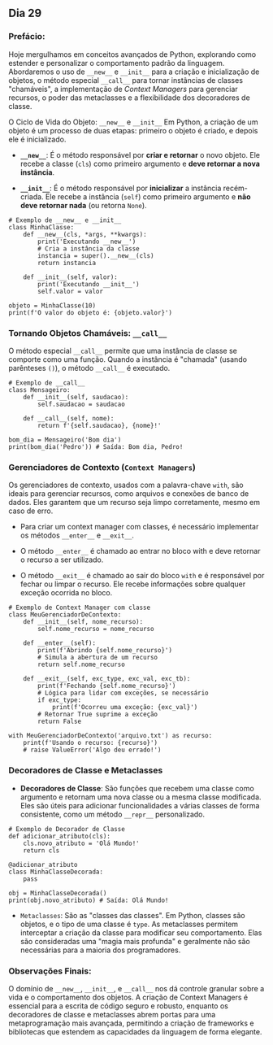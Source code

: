 ## Dia 29

### Prefácio:

Hoje mergulhamos em conceitos avançados de Python, explorando como estender e personalizar o comportamento padrão da linguagem. Abordaremos o uso de ``__new__`` e ``__init__`` para a criação e inicialização de objetos, o método especial ``__call__`` para tornar instâncias de classes "chamáveis", a implementação de *Context Managers* para gerenciar recursos, o poder das metaclasses e a flexibilidade dos decoradores de classe.

O Ciclo de Vida do Objeto: ``__new__`` e ``__init__``
Em Python, a criação de um objeto é um processo de duas etapas: primeiro o objeto é criado, e depois ele é inicializado.

- **``__new__``**: É o método responsável por **criar e retornar** o novo objeto. Ele recebe a classe (``cls``) como primeiro argumento e **deve retornar a nova instância**.

- **``__init__``**: É o método responsável por **inicializar** a instância recém-criada. Ele recebe a instância (``self``) como primeiro argumento e **não deve retornar nada** (ou retorna ``None``).

````
# Exemplo de __new__ e __init__
class MinhaClasse:
    def __new__(cls, *args, **kwargs):
        print('Executando __new__')
        # Cria a instância da classe
        instancia = super().__new__(cls)
        return instancia

    def __init__(self, valor):
        print('Executando __init__')
        self.valor = valor

objeto = MinhaClasse(10)
print(f'O valor do objeto é: {objeto.valor}')
````

### Tornando Objetos Chamáveis: ``__call__``

O método especial ``__call__`` permite que uma instância de classe se comporte como uma função. Quando a instância é "chamada" (usando parênteses ``()``), o método ``__call__`` é executado.

````
# Exemplo de __call__
class Mensageiro:
    def __init__(self, saudacao):
        self.saudacao = saudacao

    def __call__(self, nome):
        return f'{self.saudacao}, {nome}!'

bom_dia = Mensageiro('Bom dia')
print(bom_dia('Pedro')) # Saída: Bom dia, Pedro!
````

### Gerenciadores de Contexto (``Context Managers``)

Os gerenciadores de contexto, usados com a palavra-chave ``with``, são ideais para gerenciar recursos, como arquivos e conexões de banco de dados. Eles garantem que um recurso seja limpo corretamente, mesmo em caso de erro.

- Para criar um context manager com classes, é necessário implementar os métodos ``__enter__`` e ``__exit__``.

- O método ``__enter__`` é chamado ao entrar no bloco with e deve retornar o recurso a ser utilizado.

- O método ``__exit__`` é chamado ao sair do bloco ``with`` e é responsável por fechar ou limpar o recurso. Ele recebe informações sobre qualquer exceção ocorrida no bloco.

````
# Exemplo de Context Manager com classe
class MeuGerenciadorDeContexto:
    def __init__(self, nome_recurso):
        self.nome_recurso = nome_recurso

    def __enter__(self):
        print(f'Abrindo {self.nome_recurso}')
        # Simula a abertura de um recurso
        return self.nome_recurso

    def __exit__(self, exc_type, exc_val, exc_tb):
        print(f'Fechando {self.nome_recurso}')
        # Lógica para lidar com exceções, se necessário
        if exc_type:
            print(f'Ocorreu uma exceção: {exc_val}')
        # Retornar True suprime a exceção
        return False

with MeuGerenciadorDeContexto('arquivo.txt') as recurso:
    print(f'Usando o recurso: {recurso}')
    # raise ValueError('Algo deu errado!')
````

### Decoradores de Classe e Metaclasses

- **Decoradores de Classe**: São funções que recebem uma classe como argumento e retornam uma nova classe ou a mesma classe modificada. Eles são úteis para adicionar funcionalidades a várias classes de forma consistente, como um método ``__repr__`` personalizado.

````
# Exemplo de Decorador de Classe
def adicionar_atributo(cls):
    cls.novo_atributo = 'Olá Mundo!'
    return cls

@adicionar_atributo
class MinhaClasseDecorada:
    pass

obj = MinhaClasseDecorada()
print(obj.novo_atributo) # Saída: Olá Mundo!
````

- ``Metaclasses``: São as "classes das classes". Em Python, classes são objetos, e o tipo de uma classe é ``type``. As metaclasses permitem interceptar a criação da classe para modificar seu comportamento. Elas são consideradas uma "magia mais profunda" e geralmente não são necessárias para a maioria dos programadores.

### Observações Finais:

O domínio de ``__new__``, ``__init__``, e ``__call__`` nos dá controle granular sobre a vida e o comportamento dos objetos. A criação de Context Managers é essencial para a escrita de código seguro e robusto, enquanto os decoradores de classe e metaclasses abrem portas para uma metaprogramação mais avançada, permitindo a criação de frameworks e bibliotecas que estendem as capacidades da linguagem de forma elegante.